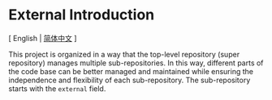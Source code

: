 # External Introduction

\[ English | [简体中文](README_zh-cn.md) \]

This project is organized in a way that the top-level repository (super repository) manages multiple sub-repositories. In this way, different parts of the code base can be better managed and maintained while ensuring the independence and flexibility of each sub-repository. The sub-repository starts with the `external` field.
